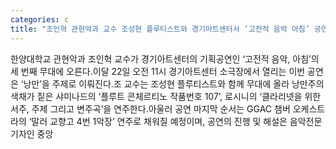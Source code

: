 ```yaml
---
categories: c
title: "조인혁 관현악과 교수 조성현 플루티스트와 경기아트센터서 ‘고전적 음악 아침’ 공연"
---
```

한양대학교 관현악과 조인혁 교수가 경기아트센터의 기획공연인 ‘고전적 음악, 아침’의 세 번째 무대에 오른다.이달 22일 오전 11시 경기아트센터 소극장에서 열리는 이번 공연은 ‘낭만’을 주제로 이뤄진다.조 교수는 조성현 플루티스트와 함께 무대에 올라 낭만주의 색채가 짙은 샤미나드의 ‘플루트 콘체르티노 작품번호 107’, 로시니의 ‘클라리넷을 위한 서주, 주제 그리고 변주곡’을 연주한다.아울러 공연 마지막 순서는 GGAC 챔버 오케스트라의 ‘말러 교향고 4번 1악장’ 연주로 채워질 예정이며, 공연의 진행 및 해설은 음악전문기자인 중앙
